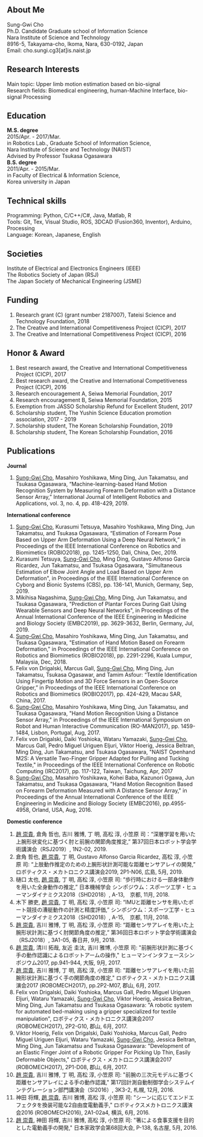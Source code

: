 ## About Me
Sung-Gwi Cho  
Ph.D. Candidate
Graduate school of Information Science  
Nara Institute of Science and Technology  
8916-5, Takayama-cho, Ikoma, Nara, 630-0192, Japan  
Email: cho.sungi.cg3[at]is.naist.jp  

## Research Interests
Main topic: Upper limb motion estimation based on bio-signal  
Research fields: Biomedical engineering, human-Machine Interface, bio-signal Processing

## Education
**M.S. degree**  
2015/Apr. - 2017/Mar.   
in Robotics Lab., Graduate School of Information Science,  
Nara Institute of Science and Technology (NAIST)  
Advised by Professor Tsukasa Ogasawara  
 **B.S. degree**   
2011/Apr. - 2015/Mar.  
in Faculty of Electrical & Information Science,  
Korea university in Japan  

## Technical skills
Programming: Python, C/C++/C#, Java, Matlab, R  
Tools: Git, Tex, Visual Studio, ROS, 3DCAD (Fusion360, Inventor), Arduino, Processing  
Language: Korean, Japanese, English  

## Societies
Institute of Electrical and Electronics Engineers (IEEE)  
The Robotics Society of Japan (RSJ)  
The Japan Society of Mechanical Engineering (JSME)  

## Funding
1. Research grant (C) (grant number 2187007), Tateisi Science and Technology Foundation, 2018
1. The Creative and International Competitiveness Project (CICP), 2017
1. The Creative and International Competitiveness Project (CICP), 2016

## Honor & Award
1. Best research award, the Creative and International Competitiveness Project (CICP), 2017
1. Best research award, the Creative and International Competitiveness Project (CICP), 2016
1. Research encouragement A, Seiwa Memorial Foundation, 2017
1. Research encouragement B, Seiwa Memorial Foundation, 2015
1. Exemption from JASSO Scholarship Refund for Excellent Student, 2017
1. Scholarship student, The Yushin Science Education promotion association, 2017 - 2019
1. Scholarship student, The Korean Scholarship Foundation, 2019
1. Scholarship student, The Korean Scholarship Foundation, 2016

## Publications
**Journal**
1. <u>Sung-Gwi Cho</u>, Masahiro Yoshikawa, Ming Ding, Jun Takamatsu, and Tsukasa Ogasawara, “Machine-learning-based Hand Motion Recognition System by Measuring Forearm Deformation with a Distance Sensor Array,” International Journal of Intelligent Robotics and Applications, vol. 3, no. 4, pp. 418-429, 2019.

**International conference**
1. <u>Sung-Gwi Cho</u>, Kurasumi Tetsuya, Masahiro Yoshikawa, Ming Ding, Jun Takamatsu, and Tsukasa Ogasawara, “Estimation of Forearm Pose Based on Upper Arm Deformation Using a Deep Neural Network,” in Proceedings of the IEEE International Conference on Robotics and Biomimetics (ROBIO2018), pp. 1245-1250, Dali, China, Dec, 2019.
1. Kurasumi Tetsuya, <u>Sung-Gwi Cho</u>, Ming Ding, Gustavo Alfonso Garcia Ricardez, Jun Takamatsu, and Tsukasa Ogasawara, "Simultaneous Estimation of Elbow Joint Angle and Load Based on Upper Arm Deformation", in Proceedings of the IEEE International Conference on Cyborg and Bionic Systems (CBS), pp. 136-141, Munich, Germany, Sep, 2019.
1. Mikihisa Nagashima, <u>Sung-Gwi Cho</u>, Ming Ding, Jun Takamatsu, and Tsukasa Ogasawara, "Prediction of Plantar Forces During Gait Using Wearable Sensors and Deep Neural Networks", in Proceedings of the Annual International Conference of the IEEE Engineering in Medicine and Biology Society (EMBC2019), pp. 3629-3632, Berlin, Germany, Jul, 2019.
1. <u>Sung-Gwi Cho</u>, Masahiro Yoshikawa, Ming Ding, Jun Takamatsu, and Tsukasa Ogasawara, "Estimation of Hand Motion Based on Forearm Deformation," in Proceedings of the IEEE International Conference on Robotics and Biomimetics (ROBIO2018), pp. 2291-2296, Kuala Lumpur, Malaysia, Dec, 2018.
1. Felix von Drigalski, Marcus Gall, <u>Sung-Gwi Cho</u>, Ming Ding, Jun Takamatsu, Tsukasa Ogasawar, and Tamim Asfour: “Textile Identification Using Fingertip Motion and 3D Force Sensors in an Open-Source Gripper,” in Proceedings of the IEEE International Conference on Robotics and Biomimetics (ROBIO2017), pp. 424-429, Macau SAR, China, 2017. 
1. <u>Sung-Gwi Cho</u>, Masahiro Yoshikawa, Ming Ding, Jun Takamatsu, and Tsukasa Ogasawara, "Hand Motion Recognition Using a Distance Sensor Array," in Proceedings of the IEEE International Symposium on Robot and Human Interactive Communication (RO-MAN2017), pp. 1459-1484, Lisbon, Portugal, Aug, 2017.
1. Felix von Drigalski, Daiki Yoshioka, Wataru Yamazaki, <u>Sung-Gwi Cho</u>, Marcus Gall, Pedro Miguel Uriguen Eljuri, Viktor Hoerig, Jessica Beltran, Ming Ding, Jun Takamatsu, and Tsukasa Ogasawara, "NAIST Openhand M2S: A Versatile Two-Finger Gripper Adapted for Pulling and Tucking Textile," in Proceedings of the IEEE International Conference on Robotic Computing (IRC2017), pp. 117-122, Taiwan, Taichung, Apr, 2017
1. <u>Sung-Gwi Cho</u>, Masahiro Yoshikawa, Kohei Baba, Kazunori Ogawa, Jun Takamatsu, and Tsukasa Ogasawara, "Hand Motion Recognition Based on Forearm Deformation Measured with A Distance Sensor Array," in Proceedings of the Annual International Conference of the IEEE Engineering in Medicine and Biology Society (EMBC2016), pp.4955-4958, Orland, USA, Aug, 2016.

**Domestic conference**
1. <u>趙 崇貴</u>, 倉角 哲也, 吉川 雅博, 丁 明, 高松 淳, 小笠原 司：“深層学習を用いた上腕形状変化に基づく肘と前腕の関節角度推定,” 第37回日本ロボット学会学術講演会（RSJ2019）, 1N2-02, 2019. 
1. 倉角 哲也, <u>趙 崇貴</u>, 丁 明, Gustavo Alfonso Garcia Ricardez, 高松 淳, 小笠原 司: “上肢動作推定のための上腕形状計測可能な距離センサアレイの開発,” ロボティクス・メカトロニクス講演会2019, 2P1-N06, 広島, 5月, 2019. 
1. 樋口 太也, <u>趙 崇貴</u>, 丁 明, 高松 淳, 小笠原 司: “歩行時における一部身体動作を用いた全身動作の推定,” 日本機械学会 シンポジウム：スポーツ工学・ヒューマンダイナミクス2018（SHD2018）, A-13,　京都, 11月, 2018.
1. 木下 勝吏, <u>趙 崇貴</u>, 丁 明, 高松 淳, 小笠原 司: “IMUと距離センサを用いたボート競技の漕艇動作の計測と精度評価,” シンポジウム：スポーツ工学・ヒューマンダイナミクス2018（SHD2018）, A-15,　京都, 11月, 2018.
1. <u>趙 崇貴</u>, 吉川 雅博, 丁 明, 高松 淳, 小笠原 司: “距離センサアレイを用いた上腕形状計測に基づく肘関節角度の推定,” 第36回日本ロボット学会学術講演会（RSJ2018）, 3A1-05, 春日井, 9月, 2018. 
1. <u>趙 崇貴</u>, 清川 拓哉, 友近 圭汰, 吉川 雅博, 小笠原 司: "前腕形状計測に基づく手の動作認識によるロボットアームの操作," ヒューマンインタフェースシンポジウム2017, pp.941-944, 大阪, 9月, 2017.
1. <u>趙 崇貴</u>, 吉川 雅博, 丁 明, 高松 淳, 小笠原 司: "距離センサアレイを用いた前腕形状計測に基づく手の関節角度の推定," ロボティクス・メカトロニクス講演会2017 (ROBOMECH2017), pp.2P2-M07, 郡山, 6月, 2017.
1. Felix von Drigalski, Daiki Yoshioka, Marcus Gall, Pedro Miguel Uriguen Eljuri, Wataru Yamazaki, <u>Sung-Gwi Cho</u>, Viktor Hoerig, Jessica Beltran,, Ming Ding, Jun Takamatsu and Tsukasa Ogasawara: "A robotic system for automated bed-making using a gripper specialized for textile manipulation", ロボティクス・メカトロニクス講演会2017 (ROBOMECH2017), 2P2-G10, 郡山, 6月, 2017.
1. Viktor Hoerig, Felix von Drigalski, Daiki Yoshioka, Marcus Gall, Pedro Miguel Uriguen Eljuri, Wataru Yamazaki, <u>Sung-Gwi Cho</u>, Jessica Beltran, Ming Ding, Jun Takamatsu and Tsukasa Ogasawara: "Development of an Elastic Finger Joint of a Robotic Gripper For Picking Up Thin, Easily Deformable Objects," ロボティクス・メカトロニクス講演会2017 (ROBOMECH2017), 2P1-D08, 郡山, 6月, 2017.
1. <u>趙 崇貴</u>, 吉川 雅博, 丁 明, 高松 淳, 小笠原 司: "前腕の三次元モデルに基づく距離センサアレイによる手の動作認識," 第17回計測自動制御学会システムインテグレーション部門講演会（SI2016）, 3K3-2, 札幌, 12月, 2016.
1. 神田 将輝, <u>趙 崇貴</u>, 吉川 雅博, 高松 淳, 小笠原 司: "シーンに応じてエンドエフェクタを換装可能な2自由度電動義手," ロボティクスメカトロニクス講演会2016 (ROBOMECH2016), 2A1-02a4, 横浜, 6月, 2016.
1. <u>趙 崇貴</u>, 神田 将輝, 吉川 雅博, 高松 淳, 小笠原 司: "箸による食事支援を目的とした電動義手の開発," 日本家政学会第68回大会, P-138, 名古屋, 5月, 2016.

